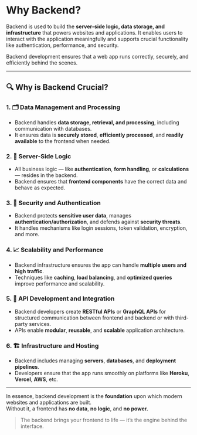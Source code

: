 # Why Backend?

Backend is used to build the **server-side logic, data storage, and infrastructure** that powers websites and applications. It enables users to interact with the application meaningfully and supports crucial functionality like authentication, performance, and security.

Backend development ensures that a web app runs correctly, securely, and efficiently behind the scenes.

---

## 🔍 Why is Backend Crucial?

### 1. 🗂️ Data Management and Processing
- Backend handles **data storage, retrieval, and processing**, including communication with databases.
- It ensures data is **securely stored**, **efficiently processed**, and **readily available** to the frontend when needed.

### 2. 🧠 Server-Side Logic
- All business logic — like **authentication**, **form handling**, or **calculations** — resides in the backend.
- Backend ensures that **frontend components** have the correct data and behave as expected.

### 3. 🔐 Security and Authentication
- Backend protects **sensitive user data**, manages **authentication/authorization**, and defends against **security threats**.
- It handles mechanisms like login sessions, token validation, encryption, and more.

### 4. 📈 Scalability and Performance
- Backend infrastructure ensures the app can handle **multiple users and high traffic**.
- Techniques like **caching**, **load balancing**, and **optimized queries** improve performance and scalability.

### 5. 🔗 API Development and Integration
- Backend developers create **RESTful APIs** or **GraphQL APIs** for structured communication between frontend and backend or with third-party services.
- APIs enable **modular**, **reusable**, and **scalable** application architecture.

### 6. 🏗️ Infrastructure and Hosting
- Backend includes managing **servers**, **databases**, and **deployment pipelines**.
- Developers ensure that the app runs smoothly on platforms like **Heroku**, **Vercel**, **AWS**, etc.

---

In essence, backend development is the **foundation** upon which modern websites and applications are built.  
Without it, a frontend has **no data**, **no logic**, and **no power.**

> The backend brings your frontend to life — it’s the engine behind the interface.
